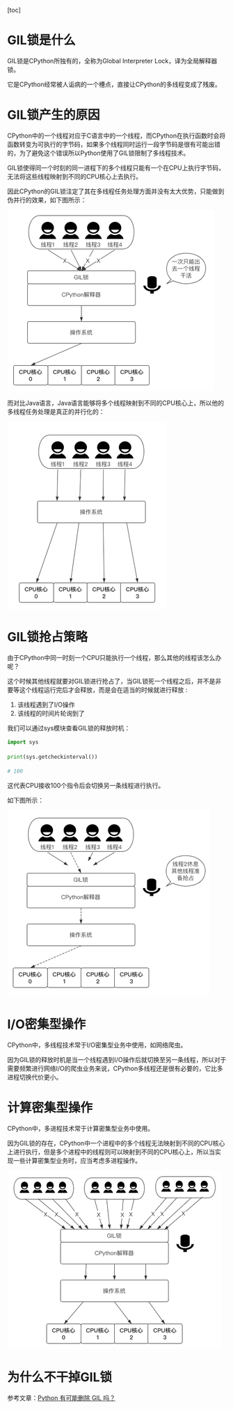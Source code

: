 [toc]

# GIL锁是什么

GIL锁是CPython所独有的，全称为Global Interpreter Lock，译为全局解释器锁。

它是CPython经常被人诟病的一个槽点，直接让CPython的多线程变成了残废。

# GIL锁产生的原因

CPython中的一个线程对应于C语言中的一个线程，而CPython在执行函数时会将函数转变为可执行的字节码，如果多个线程同时运行一段字节码是很有可能出错的，为了避免这个错误所以Python使用了GIL锁限制了多线程技术。

GIL锁使得同一个时刻的同一进程下的多个线程只能有一个在CPU上执行字节码，无法将这些线程映射到不同的CPU核心上去执行。

因此CPython的GIL锁注定了其在多线程任务处理方面并没有太大优势，只能做到伪并行的效果，如下图所示：

![image-20210630183333267](images/e4706f0cc1be16712a18f009bc7778c9.png)

而对比Java语言，Java语言能够将多个线程映射到不同的CPU核心上，所以他的多线程任务处理是真正的并行化的：

![image-20210630183854399](images/bdfeea4d2c95b94d9c3dab3ddcff6769.png)

# GIL锁抢占策略

由于CPython中同一时刻一个CPU只能执行一个线程，那么其他的线程该怎么办呢？

这个时候其他线程就要对GIL锁进行抢占了，当GIL锁死一个线程之后，并不是非要等这个线程运行完后才会释放，而是会在适当的时候就进行释放 :

1. 该线程遇到了I/O操作
2. 该线程的时间片轮询到了

我们可以通过sys模块查看GIL锁的释放时机：

```python
import sys

print(sys.getcheckinterval())  

# 100

```

这代表CPU接收100个指令后会切换另一条线程进行执行。

如下图所示：

![image-20210630184753376](images/1d302c63e0ff45e6a522331ea987eb1f.png)

# I/O密集型操作

CPython中，多线程技术常于I/O密集型业务中使用，如网络爬虫。

因为GIL锁的释放时机是当一个线程遇到I/O操作后就切换至另一条线程，所以对于需要频繁进行网络I/O的爬虫业务来说，CPython多线程还是很有必要的，它比多进程切换代价更小。

# 计算密集型操作

CPython中，多进程技术常于计算密集型业务中使用。

因为GIL锁的存在，CPython中一个进程中的多个线程无法映射到不同的CPU核心上进行执行，但是多个进程中的线程则可以映射到不同的CPU核心上，所以当实现一些计算密集型业务时，应当考虑多进程操作。

![image-20210630194532789](images/f051c0365309ceb335985f1173bc8e47.png)

# 为什么不干掉GIL锁

参考文章：[Python 有可能删除 GIL 吗？](https://cloud.tencent.com/developer/article/1799500)